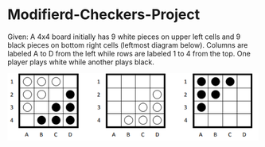 # Modifierd-Checkers-Project

Given:
  A 4x4 board initially has 9 white pieces on upper left cells and 9 black pieces on bottom right
  cells (leftmost diagram below). Columns are labeled A to D from the left while rows are labeled
  1 to 4 from the top. One player plays white while another plays black. 
  
  ![alt text](https://github.com/EVeend/Modifierd-Checkers-Project/blob/master/CheckersBoardImage.png)
